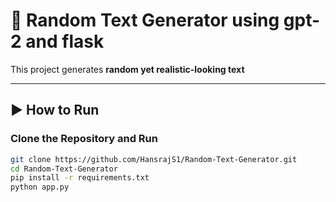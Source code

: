 # 📝 Random Text Generator using gpt-2 and flask

This project generates **random yet realistic-looking text**

---

## ▶️ How to Run

### Clone the Repository and Run

```bash
git clone https://github.com/HansrajS1/Random-Text-Generator.git
cd Random-Text-Generator
pip install -r requirements.txt
python app.py
